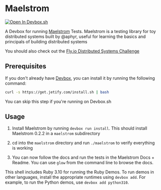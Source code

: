 # Maelstrom

[![Open In Devbox.sh](https://jetify.com/img/devbox/open-in-devbox.svg)](https://devbox.sh/github.com/jetify-com/devbox-examples?folder=cloud_development/maelstrom)

A Devbox for running [Maelstrom](https://github.com/jepsen-io/maelstrom) Tests. Maelstrom is a testing library for toy distributed systems built by @aphyr, useful for learning the basics and principals of building distributed systems

You should also check out the [Fly.io Distributed Systems Challenge](https://fly.io/dist-sys/)

## Prerequisites

If you don't already have [Devbox](https://www.jetify.com/devbox/docs/installing_devbox/), you can install it by running the following command:

```bash
curl -s https://get.jetify.com/install.sh | bash
```

You can skip this step if you're running on Devbox.sh

## Usage

1. Install Maelstrom by running `devbox run install`. This should install Maelstrom 0.2.2 in a `maelstrom` subdirectory

1. cd into the `maelstrom` directory and run `./maelstrom` to verify everything is working

1. You can now follow the docs and run the tests in the Maelstrom Docs + Readme. You can use `glow` from the command line to browse the docs.

This shell includes Ruby 3.10 for running the Ruby Demos. To run demos in other languages, install the appropriate runtimes using `devbox add`. For example, to run the Python demos, use `devbox add python310`.
